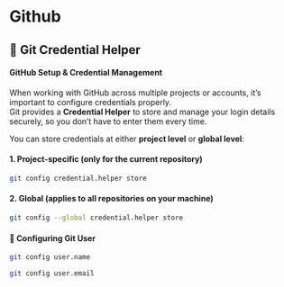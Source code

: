 # Github

🔑 Git Credential Helper
---

#### GitHub Setup & Credential Management

When working with GitHub across multiple projects or accounts, it’s important to configure credentials properly.  
Git provides a **Credential Helper** to store and manage your login details securely, so you don’t have to enter them every time.

You can store credentials at either **project level** or **global level**:

#### 1. Project-specific (only for the current repository)
```bash
git config credential.helper store
```

#### 2. Global (applies to all repositories on your machine)
```bash
git config --global credential.helper store
```

#### 👤 Configuring Git User
```bash
git config user.name
```
```bash
git config user.email
```
